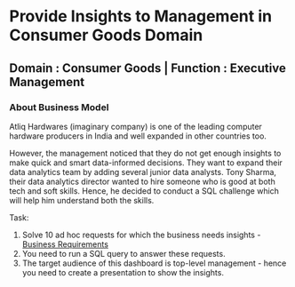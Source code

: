 # Provide Insights to Management in Consumer Goods Domain

## Domain : Consumer Goods | Function : Executive Management

 ### About Business Model
 
Atliq Hardwares (imaginary company) is one of the leading computer hardware producers in India and well expanded in other countries too.

However, the management noticed that they do not get enough insights to make quick and smart data-informed decisions. They want to expand their data analytics team by adding several junior data analysts. Tony Sharma, their data analytics director wanted to hire someone who is good at both tech and soft skills. Hence, he decided to conduct a SQL challenge which will help him understand both the skills.

Task:  

1.   Solve 10 ad hoc requests for which the business needs insights - [Business Requirements](https://github.com/ErnestaRoschelle/Codebasics-Challenge-MySQL-project/blob/main/ad-hoc-requests.pdf)
2.    You need to run a SQL query to answer these requests. 
3.    The target audience of this dashboard is top-level management - hence you need to create a presentation to show the insights.

